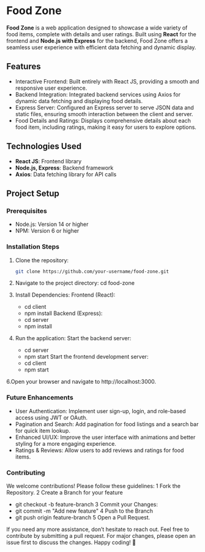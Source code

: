 # Food Zone

**Food Zone** is a web application designed to showcase a wide variety of food items, complete with details and user ratings. Built using **React** for the frontend and **Node.js with Express** for the backend, Food Zone offers a seamless user experience with efficient data fetching and dynamic display.

## Features

- Interactive Frontend: Built entirely with React JS, providing a smooth and responsive user experience.
- Backend Integration: Integrated backend services using Axios for dynamic data fetching and displaying food details.
- Express Server: Configured an Express server to serve JSON data and static files, ensuring smooth interaction between the client and server.
- Food Details and Ratings: Displays comprehensive details about each food item, including ratings, making it easy for users to explore options.

## Technologies Used

- **React JS**: Frontend library
- **Node.js, Express**: Backend framework
- **Axios**: Data fetching library for API calls

## Project Setup

### Prerequisites

- Node.js: Version 14 or higher
- NPM: Version 6 or higher

### Installation Steps

1. Clone the repository:
   ```bash
   git clone https://github.com/your-username/food-zone.git

2. Navigate to the project directory:
   cd food-zone

3. Install Dependencies:
   Frontend (React):
     - cd client
     - npm install
   Backend (Express):
     - cd server
     - npm install
  

4. Run the application:
   Start the backend server:
     - cd server
     - npm start
   Start the frontend development server:
     - cd client
     - npm start

6.Open your browser and navigate to http://localhost:3000.


### Future Enhancements

- User Authentication: Implement user sign-up, login, and role-based access using JWT or OAuth.
- Pagination and Search: Add pagination for food listings and a search bar for quick item lookup.
- Enhanced UI/UX: Improve the user interface with animations and better styling for a more engaging experience.
- Ratings & Reviews: Allow users to add reviews and ratings for food items.

### Contributing
We welcome contributions! Please follow these guidelines:
1 Fork the Repository.
2 Create a Branch for your feature
  - git checkout -b feature-branch
3 Commit your Changes:
  - git commit -m "Add new feature"
4 Push to the Branch
  - git push origin feature-branch
5 Open a Pull Request.

If you need any more assistance, don’t hesitate to reach out.
Feel free to contribute by submitting a pull request. For major changes, please open an issue first to discuss the changes.
Happy coding! 🚀
